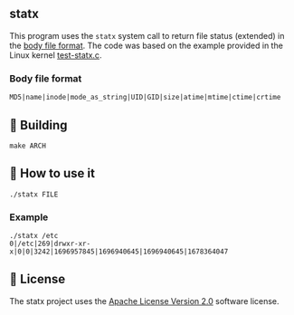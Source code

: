 ## statx

This program uses the ```statx``` system call to return file status (extended) in the [body file format](https://wiki.sleuthkit.org/index.php?title=Body_file). The code was based on the example provided in the Linux kernel [test-statx.c](https://github.com/torvalds/linux/blob/master/samples/vfs/test-statx.c).

### Body file format

```
MD5|name|inode|mode_as_string|UID|GID|size|atime|mtime|ctime|crtime
```

## 🔧 Building

```shell
make ARCH
```

## 🚀 How to use it

```shell
./statx FILE
```

### Example

```shell
./statx /etc        
0|/etc|269|drwxr-xr-x|0|0|3242|1696957845|1696940645|1696940645|1678364047
```

## 📜 License

The statx project uses the [Apache License Version 2.0](LICENSE) software license.
